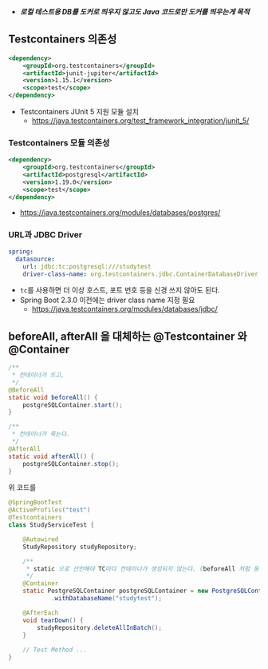 - **_로컬 테스트용 DB를 도커로 띄우지 않고도 Java 코드로만 도커를 띄우는게 목적_**

## Testcontainers 의존성

```xml
<dependency>
    <groupId>org.testcontainers</groupId>
    <artifactId>junit-jupiter</artifactId>
    <version>1.15.1</version>
    <scope>test</scope>
</dependency>
```
- Testcontainers JUnit 5 지원 모듈 설치
  - https://java.testcontainers.org/test_framework_integration/junit_5/

### Testcontainers 모듈 의존성

```xml
<dependency>
    <groupId>org.testcontainers</groupId>
    <artifactId>postgresql</artifactId>
    <version>1.19.0</version>
    <scope>test</scope>
</dependency>
```

- https://java.testcontainers.org/modules/databases/postgres/


### URL과 JDBC Driver

```yaml
spring:
  datasource:
    url: jdbc:tc:postgresql:///studytest
    driver-class-name: org.testcontainers.jdbc.ContainerDatabaseDriver # Spring Boot 2.3.0 이전에는 driver 지정 필요
```

- `tc`를 사용하면 더 이상 호스트, 포트 번호 등을 신경 쓰지 않아도 된다.
- Spring Boot 2.3.0 이전에는 driver class name 지정 필요
  - https://java.testcontainers.org/modules/databases/jdbc/

## beforeAll, afterAll 을 대체하는 @Testcontainer 와 @Container

```java
/**
 * 컨테이너가 뜨고,
 */
@BeforeAll
static void beforeAll() {
    postgreSQLContainer.start();
}

/**
 * 컨테이너가 죽는다.
 */
@AfterAll
static void afterAll() {
    postgreSQLContainer.stop();
}
```

위 코드를

```java
@SpringBootTest
@ActiveProfiles("test")
@Testcontainers
class StudyServiceTest {

    @Autowired
    StudyRepository studyRepository;

    /**
     * static 으로 선언해야 TC마다 컨테이너가 생성되지 않는다. (beforeAll 처럼 동작)
     */
    @Container
    static PostgreSQLContainer postgreSQLContainer = new PostgreSQLContainer()
            .withDatabaseName("studytest");

    @AfterEach
    void tearDown() {
        studyRepository.deleteAllInBatch();
    }
    
    // Test Method ... 
}
```